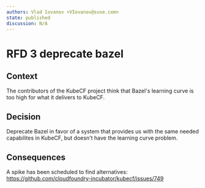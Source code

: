 ```yaml
---
authors: Vlad Iovanov <VIovanov@suse.com>
state: published
discussion: N/A
---
```


# RFD 3 deprecate bazel

## Context

The contributors of the KubeCF project think that Bazel's learning curve is too high for what it delivers to KubeCF.

## Decision

Deprecate Bazel in favor of a system that provides us with the same needed capabilites in KubeCF, but doesn't have the learning curve problem.

## Consequences

A spike has been scheduled to find alternatives: https://github.com/cloudfoundry-incubator/kubecf/issues/749

